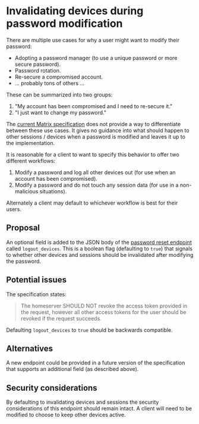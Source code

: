 # Invalidating devices during password modification

There are multiple use cases for why a user might want to modify their password:

* Adopting a password manager (to use a unique password or more secure password).
* Password rotation.
* Re-secure a compromised account.
* ... probably tons of others ...

These can be summarized into two groups:

1. "My account has been compromised and I need to re-secure it."
2. "I just want to change my password."

The [current Matrix specification](https://matrix.org/docs/spec/client_server/r0.6.0#post-matrix-client-r0-account-password)
does not provide a way to differentiate between these use cases. It gives no
guidance into what should happen to other sessions / devices when a password is
modified and leaves it up to the implementation.

It is reasonable for a client to want to specify this behavior to offer two
different workflows:

1. Modify a password and log all other devices out (for use when an account has
   been compromised).
2. Modify a password and do not touch any session data (for use in a
   non-malicious situations).

Alternately a client may default to whichever workflow is best for their users.

## Proposal

An optional field is added to the JSON body of the [password reset endpoint](https://matrix.org/docs/spec/client_server/r0.6.0#post-matrix-client-r0-account-password)
called `logout_devices`. This is a boolean flag (defaulting to `true`) that
signals to whether other devices and sessions should be invalidated after
modifying the password.

## Potential issues

The specification states:

> The homeserver SHOULD NOT revoke the access token provided in the request,
> however all other access tokens for the user should be revoked if the request
> succeeds.

Defaulting `logout_devices` to `true` should be backwards compatible.

## Alternatives

A new endpoint could be provided in a future version of the specification that
supports an additional field (as described above).

## Security considerations

By defaulting to invalidating devices and sessions the security considerations
of this endpoint should remain intact. A client will need to be modified to
choose to keep other devices active.
